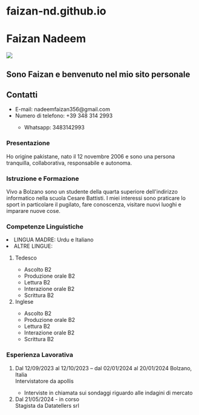 # faizan-nd.github.io
<!DOCTYPE html>
<html>
  <head>
    <h1> Faizan Nadeem </h1>
    <img src="local-fuss/scaricati/Screenshot_20230517-215701_Video Player.jpg">
    <h2> Sono Faizan e benvenuto nel mio sito personale </h2> 
    <h2> Contatti </h2>
    <p> <ul>
      <li> E-mail: nadeemfaizan356@gmail.com </li> 
      <li> Numero di telefono: +39 348 314 2993 </li>
     <ul> <li> Whatsapp: 3483142993 </li> </ul>
    </ul> 
  </p>
    <h3> Presentazione </h3> 
    <p> Ho origine pakistane, nato il 12 novembre 2006 e sono una persona tranquilla, collaborativa, responsabile e autonoma. </p>
    <h3> Istruzione e Formazione</h3>
    <p> Vivo a Bolzano sono un studente della quarta superiore dell'indirizzo informatico nella scuola Cesare Battisti. I miei interessi sono praticare lo sport in particolare il pugilato, fare conoscenza, visitare nuovi luoghi e imparare nuove cose. </p> 
    <h3> Competenze Linguistiche </h3>
    <p> <li>LINGUA MADRE: Urdu e Italiano </li>
    <li> ALTRE LINGUE: </li>
    <ol> <li> Tedesco </li> 
    <ul> 
<li> Ascolto B2</li>
<li>Produzione orale B2</li>
<li>Lettura B2</li>
<li>Interazione orale B2</li>
<li>Scrittura B2</li>
    </ul>
      <li>Inglese</li>  
      <ul> 
<li>Ascolto B2</li>
<li>Produzione orale B2</li>
<li>Lettura B2</li>
<li>Interazione orale B2</li>
<li>Scrittura B2</li>
      </ul>
    </ol>
  </p>
    <h3> Esperienza Lavorativa </h3>
    <p> 
    <ol> <li> Dal 12/09/2023 al 12/10/2023 – dal 02/01/2024 al 20/01/2024 Bolzano, Italia </li>
     Intervistatore da apollis 
    <ul>
      <li> Interviste in chiamata sui sondaggi riguardo alle indagini di mercato </li> 
    </ul>
      <li> Dal 21/05/2024 - in corso </li>
      Stagista da Datatellers srl
    </ol>
  </p>
  </head>
</html>
